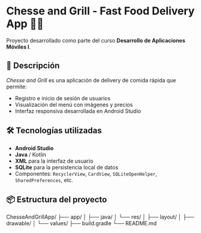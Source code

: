 # Chesse and Grill - Fast Food Delivery App 🍔📱
Proyecto desarrollado como parte del curso **Desarrollo de Aplicaciones Móviles I**.

## 📲 Descripción
*Chesse and Grill* es una aplicación de delivery de comida rápida que permite:

- Registro e inicio de sesión de usuarios
- Visualización del menú con imágenes y precios
- Interfaz responsiva desarrollada en Android Studio

## 🛠️ Tecnologías utilizadas

- **Android Studio**
- **Java** / Kotlin
- **XML** para la interfaz de usuario
- **SQLite** para la persistencia local de datos
- Componentes: `RecyclerView`, `CardView`, `SQLiteOpenHelper`, `SharedPreferences`, etc.


## 📦 Estructura del proyecto

ChesseAndGrillApp/
├── app/
│ ├── java/
│ └── res/
│ ├── layout/
│ ├── drawable/
│ └── values/
├── build.gradle
└── README.md

